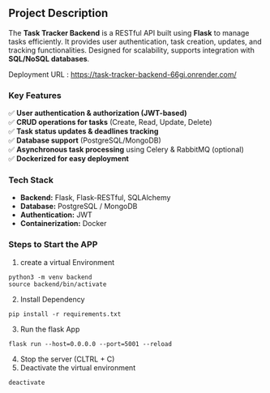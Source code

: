## Project Description
The **Task Tracker Backend** is a RESTful API built using **Flask** to manage tasks efficiently. It provides user authentication, task creation, updates, and tracking functionalities. Designed for scalability, supports integration with **SQL/NoSQL databases**.

Deployment URL : https://task-tracker-backend-66gi.onrender.com/

### Key Features  
✅ **User authentication & authorization (JWT-based)**  
✅ **CRUD operations for tasks** (Create, Read, Update, Delete)  
✅ **Task status updates & deadlines tracking**  
✅ **Database support** (PostgreSQL/MongoDB)  
✅ **Asynchronous task processing** using Celery & RabbitMQ (optional)  
✅ **Dockerized for easy deployment**  

### Tech Stack  
- **Backend:** Flask, Flask-RESTful, SQLAlchemy  
- **Database:** PostgreSQL / MongoDB  
- **Authentication:** JWT  
- **Containerization:** Docker  

### Steps to Start the APP
1. create a virtual Environment
```
python3 -m venv backend
source backend/bin/activate
```
2. Install Dependency
```
pip install -r requirements.txt
```
3. Run the flask App
```
flask run --host=0.0.0.0 --port=5001 --reload
```
4. Stop the server (CLTRL + C)
5. Deactivate the virtual environment
```
deactivate
```
